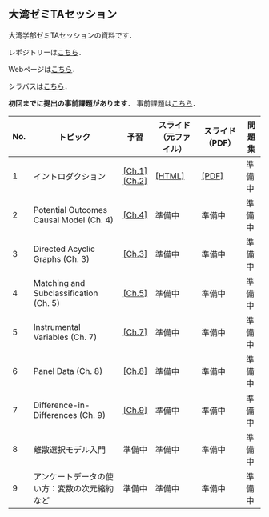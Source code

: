 ## 大湾ゼミTAセッション

大湾学部ゼミTAセッションの資料です．

レポジトリーは[こちら](https://github.com/ritsu1997/owanseminar)．

Webページは[こちら](https://ritsu1997.github.io/owanseminar/)．

シラバスは[こちら](00-syllabus_2022spring/01-syllabus_2022spring.md)．

**初回までに提出の事前課題があります**．
事前課題は[こちら](99-asignments/00-problemset_0.pdf)．


| No. | トピック                                     | 予習                                                                                                                               | スライド（元ファイル） | スライド（PDF） | 問題集 | 
| --- | -------------------------------------------- | ---------------------------------------------------------------------------------------------------------------------------------- | ---------------------- | --------------- | ------ | 
| 1   | イントロダクション                           | [[Ch.1]](https://mixtape.scunning.com/introduction.html)<br>[[Ch.2]](https://mixtape.scunning.com/probability-and-regression.html) | [[HTML]](01-introduction/Introduction.html)                    | [[PDF]](01-introduction/Introduction.pdf)             | 準備中    | 
| 2   | Potential Outcomes Causal Model (Ch. 4)      | [[Ch.4]](https://mixtape.scunning.com/potential-outcomes.html)                                                                     | 準備中                    | 準備中             | 準備中    | 
| 3   | Directed Acyclic Graphs (Ch. 3)              | [[Ch.3]](https://mixtape.scunning.com/dag.html)                                                                                    | 準備中                    | 準備中             | 準備中    | 
| 4   | Matching and Subclassification (Ch. 5)       | [[Ch.5]](https://mixtape.scunning.com/matching-and-subclassification.html)                                                         | 準備中                    | 準備中             | 準備中    | 
| 5   | Instrumental Variables (Ch. 7)               | [[Ch.7]](https://mixtape.scunning.com/instrumental-variables.html)                                                                 | 準備中                    | 準備中             | 準備中    | 
| 6   | Panel Data (Ch. 8)                           | [[Ch.8]](https://mixtape.scunning.com/panel-data.html)                                                                             | 準備中                    | 準備中             | 準備中    | 
| 7   | Difference-in-Differences (Ch. 9)            | [[Ch.9]](https://mixtape.scunning.com/panel-data.html)                                                                             | 準備中                    | 準備中             | 準備中    | 
| 8   | 離散選択モデル入門                           | 準備中                                                                                                                                | 準備中                    | 準備中             | 準備中    | 
| 9   | アンケートデータの使い方：変数の次元縮約など | 準備中                                                                                                                                | 準備中                    | 準備中             | 準備中    | 
